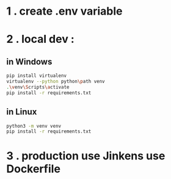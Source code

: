 # 1 . create .env variable
# 2 . local dev : 
## in Windows
```bash
pip install virtualenv
virtualenv --python python\path venv
.\venv\Scripts\activate
pip install -r requirements.txt
```

## in Linux
```bash
python3 -m venv venv
pip install -r requirements.txt
```

# 3 . production use Jinkens use Dockerfile
